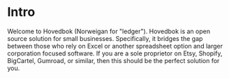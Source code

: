 # Intro

Welcome to Hovedbok (Norweigan for "ledger"). Hovedbok is an open source solution for small businesses. Specifically, it bridges the gap between those who rely on Excel or another spreadsheet option and larger corporation focused software. If you are a sole proprietor on Etsy, Shopify, BigCartel, Gumroad, or similar, then this should be the perfect solution for you.
